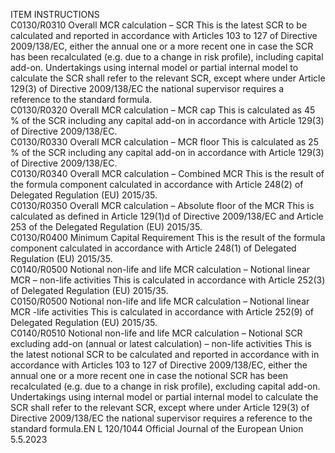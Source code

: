  
ITEM  INSTRUCTIONS  
C0130/R0310  Overall MCR calculation – SCR  This is the latest SCR to be calculated and reported in accordance with Articles 
103 to 127 of Directive 2009/138/EC, either the annual one or a more recent one 
in case the SCR has been recalculated (e.g. due to a change in risk profile), 
including capital add-on. Undertakings using internal model or partial internal 
model to calculate the SCR shall refer to the relevant SCR, except where under 
Article 129(3) of Directive 2009/138/EC the national supervisor requires a 
reference to the standard formula.  
C0130/R0320  Overall MCR calculation – 
MCR cap  This is calculated as 45 % of the SCR including any capital add-on in accordance 
with Article 129(3) of Directive 2009/138/EC.  
C0130/R0330  Overall MCR calculation – 
MCR floor  This is calculated as 25 % of the SCR including any capital add-on in accordance 
with Article 129(3) of Directive 2009/138/EC.  
C0130/R0340  Overall MCR calculation – 
Combined MCR  This is the result of the formula component calculated in accordance with 
Article 248(2) of Delegated Regulation (EU) 2015/35.  
C0130/R0350  Overall MCR calculation – 
Absolute floor of the MCR  This is calculated as defined in Article 129(1)d of Directive 2009/138/EC and 
Article 253 of the Delegated Regulation (EU) 2015/35.  
C0130/R0400  Minimum Capital Requirement  This is the result of the formula component calculated in accordance with 
Article 248(1) of Delegated Regulation (EU) 2015/35.  
C0140/R0500  Notional non-life and life MCR 
calculation – Notional linear 
MCR – non-life activities  This is calculated in accordance with Article 252(3) of Delegated Regulation (EU) 
2015/35.  
C0150/R0500  Notional non-life and life MCR 
calculation – Notional linear 
MCR -life activities  This is calculated in accordance with Article 252(9) of Delegated Regulation (EU) 
2015/35.  
C0140/R0510  Notional non-life and life MCR 
calculation – Notional SCR 
excluding add-on (annual or 
latest calculation) – non-life 
activities  This is the latest notional SCR to be calculated and reported in accordance with in 
accordance with Articles 103 to 127 of Directive 2009/138/EC, either the annual 
one or a more recent one in case the notional SCR has been recalculated (e.g. due 
to a change in risk profile), excluding capital add-on. Undertakings using internal 
model or partial internal model to calculate the SCR shall refer to the relevant 
SCR, except where under Article 129(3) of Directive 2009/138/EC the national 
supervisor requires a reference to the standard formula.EN  L 120/1044 Official Journal of the European Union 5.5.2023